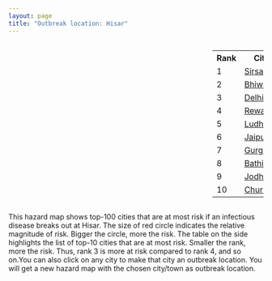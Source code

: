 ```yaml
---
layout: page
title: "Outbreak location: Hisar"
---
```

<div style="width: 100%; overflow: auto;">
<div style="width: 75%; float: left;">
<div id="mapid">
<script src="https://buda-magenta.github.io/hazard_map/load_map.js"></script>

<script>
var marker_outbreak = L.marker([29.168807, 75.746110],{"autoPan": true}).addTo(map); marker_outbreak.bindTooltip("Hisar").openTooltip();

var circle_1 = L.circle([29.583333, 75.083333], {"pane": "markerPane", "color": "red", "fill": true, "fillOpacity": 0.2, "fillRule": "evenodd", "lineCap": "round", "lineJoin": "round", "opacity": 1.0, "radius": 45406, "stroke": true, "weight": 3}).addTo(map);
circle_1.bindTooltip("Sirsa<br>rank: 1<br>hazard index: 0.045406")
circle_1.bindPopup('<a href="https://buda-magenta.github.io/hazard_map/Sirsa">Sirsa</a>')

var circle_2 = L.circle([28.793170, 76.139128], {"pane": "markerPane", "color": "red", "fill": true, "fillOpacity": 0.2, "fillRule": "evenodd", "lineCap": "round", "lineJoin": "round", "opacity": 1.0, "radius": 44460, "stroke": true, "weight": 3}).addTo(map);
circle_2.bindTooltip("Bhiwani<br>rank: 2<br>hazard index: 0.044460")
circle_2.bindPopup('<a href="https://buda-magenta.github.io/hazard_map/Bhiwani">Bhiwani</a>')

var circle_3 = L.circle([28.651718, 77.221939], {"pane": "markerPane", "color": "red", "fill": true, "fillOpacity": 0.2, "fillRule": "evenodd", "lineCap": "round", "lineJoin": "round", "opacity": 1.0, "radius": 39775, "stroke": true, "weight": 3}).addTo(map);
circle_3.bindTooltip("Delhi<br>rank: 3<br>hazard index: 0.039776")
circle_3.bindPopup('<a href="https://buda-magenta.github.io/hazard_map/Delhi">Delhi</a>')

var circle_4 = L.circle([28.195647, 76.616518], {"pane": "markerPane", "color": "red", "fill": true, "fillOpacity": 0.2, "fillRule": "evenodd", "lineCap": "round", "lineJoin": "round", "opacity": 1.0, "radius": 34283, "stroke": true, "weight": 3}).addTo(map);
circle_4.bindTooltip("Rewari<br>rank: 4<br>hazard index: 0.034284")
circle_4.bindPopup('<a href="https://buda-magenta.github.io/hazard_map/Rewari">Rewari</a>')

var circle_5 = L.circle([30.909016, 75.851601], {"pane": "markerPane", "color": "red", "fill": true, "fillOpacity": 0.2, "fillRule": "evenodd", "lineCap": "round", "lineJoin": "round", "opacity": 1.0, "radius": 33200, "stroke": true, "weight": 3}).addTo(map);
circle_5.bindTooltip("Ludhiana<br>rank: 5<br>hazard index: 0.033201")
circle_5.bindPopup('<a href="https://buda-magenta.github.io/hazard_map/Ludhiana">Ludhiana</a>')

var circle_6 = L.circle([26.915458, 75.818982], {"pane": "markerPane", "color": "red", "fill": true, "fillOpacity": 0.2, "fillRule": "evenodd", "lineCap": "round", "lineJoin": "round", "opacity": 1.0, "radius": 24801, "stroke": true, "weight": 3}).addTo(map);
circle_6.bindTooltip("Jaipur<br>rank: 6<br>hazard index: 0.024802")
circle_6.bindPopup('<a href="https://buda-magenta.github.io/hazard_map/Jaipur">Jaipur</a>')

var circle_7 = L.circle([28.428262, 77.002700], {"pane": "markerPane", "color": "red", "fill": true, "fillOpacity": 0.2, "fillRule": "evenodd", "lineCap": "round", "lineJoin": "round", "opacity": 1.0, "radius": 23512, "stroke": true, "weight": 3}).addTo(map);
circle_7.bindTooltip("Gurgaon<br>rank: 7<br>hazard index: 0.023513")
circle_7.bindPopup('<a href="https://buda-magenta.github.io/hazard_map/Gurgaon">Gurgaon</a>')

var circle_8 = L.circle([30.179115, 75.047102], {"pane": "markerPane", "color": "red", "fill": true, "fillOpacity": 0.2, "fillRule": "evenodd", "lineCap": "round", "lineJoin": "round", "opacity": 1.0, "radius": 22348, "stroke": true, "weight": 3}).addTo(map);
circle_8.bindTooltip("Bathinda<br>rank: 8<br>hazard index: 0.022348")
circle_8.bindPopup('<a href="https://buda-magenta.github.io/hazard_map/Bathinda">Bathinda</a>')

var circle_9 = L.circle([26.296772, 73.035143], {"pane": "markerPane", "color": "red", "fill": true, "fillOpacity": 0.2, "fillRule": "evenodd", "lineCap": "round", "lineJoin": "round", "opacity": 1.0, "radius": 18466, "stroke": true, "weight": 3}).addTo(map);
circle_9.bindTooltip("Jodhpur<br>rank: 9<br>hazard index: 0.018466")
circle_9.bindPopup('<a href="https://buda-magenta.github.io/hazard_map/Jodhpur">Jodhpur</a>')

var circle_10 = L.circle([28.206144, 74.691907], {"pane": "markerPane", "color": "red", "fill": true, "fillOpacity": 0.2, "fillRule": "evenodd", "lineCap": "round", "lineJoin": "round", "opacity": 1.0, "radius": 15408, "stroke": true, "weight": 3}).addTo(map);
circle_10.bindTooltip("Churu<br>rank: 10<br>hazard index: 0.015408")
circle_10.bindPopup('<a href="https://buda-magenta.github.io/hazard_map/Churu">Churu</a>')

var circle_11 = L.circle([31.634308, 74.873679], {"pane": "markerPane", "color": "red", "fill": true, "fillOpacity": 0.2, "fillRule": "evenodd", "lineCap": "round", "lineJoin": "round", "opacity": 1.0, "radius": 5246, "stroke": true, "weight": 3}).addTo(map);
circle_11.bindTooltip("Amritsar<br>rank: 11<br>hazard index: 0.005247")
circle_11.bindPopup('<a href="https://buda-magenta.github.io/hazard_map/Amritsar">Amritsar</a>')

var circle_12 = L.circle([28.901090, 76.580194], {"pane": "markerPane", "color": "red", "fill": true, "fillOpacity": 0.2, "fillRule": "evenodd", "lineCap": "round", "lineJoin": "round", "opacity": 1.0, "radius": 4751, "stroke": true, "weight": 3}).addTo(map);
circle_12.bindTooltip("Rohtak<br>rank: 12<br>hazard index: 0.004751")
circle_12.bindPopup('<a href="https://buda-magenta.github.io/hazard_map/Rohtak">Rohtak</a>')

var circle_13 = L.circle([29.301826, 76.338471], {"pane": "markerPane", "color": "red", "fill": true, "fillOpacity": 0.2, "fillRule": "evenodd", "lineCap": "round", "lineJoin": "round", "opacity": 1.0, "radius": 4591, "stroke": true, "weight": 3}).addTo(map);
circle_13.bindTooltip("Jind<br>rank: 13<br>hazard index: 0.004591")
circle_13.bindPopup('<a href="https://buda-magenta.github.io/hazard_map/Jind">Jind</a>')

var circle_14 = L.circle([31.292011, 75.568058], {"pane": "markerPane", "color": "red", "fill": true, "fillOpacity": 0.2, "fillRule": "evenodd", "lineCap": "round", "lineJoin": "round", "opacity": 1.0, "radius": 4056, "stroke": true, "weight": 3}).addTo(map);
circle_14.bindTooltip("Jalandhar<br>rank: 14<br>hazard index: 0.004056")
circle_14.bindPopup('<a href="https://buda-magenta.github.io/hazard_map/Jalandhar">Jalandhar</a>')

var circle_15 = L.circle([29.367200, 74.298364], {"pane": "markerPane", "color": "red", "fill": true, "fillOpacity": 0.2, "fillRule": "evenodd", "lineCap": "round", "lineJoin": "round", "opacity": 1.0, "radius": 3631, "stroke": true, "weight": 3}).addTo(map);
circle_15.bindTooltip("Hanumangarh<br>rank: 15<br>hazard index: 0.003631")
circle_15.bindPopup('<a href="https://buda-magenta.github.io/hazard_map/Hanumangarh">Hanumangarh</a>')

var circle_16 = L.circle([25.196826, 76.000893], {"pane": "markerPane", "color": "red", "fill": true, "fillOpacity": 0.2, "fillRule": "evenodd", "lineCap": "round", "lineJoin": "round", "opacity": 1.0, "radius": 3504, "stroke": true, "weight": 3}).addTo(map);
circle_16.bindTooltip("Kota<br>rank: 16<br>hazard index: 0.003505")
circle_16.bindPopup('<a href="https://buda-magenta.github.io/hazard_map/Kota">Kota</a>')

var circle_17 = L.circle([30.533129, 75.880760], {"pane": "markerPane", "color": "red", "fill": true, "fillOpacity": 0.2, "fillRule": "evenodd", "lineCap": "round", "lineJoin": "round", "opacity": 1.0, "radius": 3238, "stroke": true, "weight": 3}).addTo(map);
circle_17.bindTooltip("Malerkotla<br>rank: 17<br>hazard index: 0.003239")
circle_17.bindPopup('<a href="https://buda-magenta.github.io/hazard_map/Malerkotla">Malerkotla</a>')

var circle_18 = L.circle([27.662826, 75.027926], {"pane": "markerPane", "color": "red", "fill": true, "fillOpacity": 0.2, "fillRule": "evenodd", "lineCap": "round", "lineJoin": "round", "opacity": 1.0, "radius": 2928, "stroke": true, "weight": 3}).addTo(map);
circle_18.bindTooltip("Sikar<br>rank: 18<br>hazard index: 0.002928")
circle_18.bindPopup('<a href="https://buda-magenta.github.io/hazard_map/Sikar">Sikar</a>')

var circle_19 = L.circle([30.145054, 74.195660], {"pane": "markerPane", "color": "red", "fill": true, "fillOpacity": 0.2, "fillRule": "evenodd", "lineCap": "round", "lineJoin": "round", "opacity": 1.0, "radius": 2668, "stroke": true, "weight": 3}).addTo(map);
circle_19.bindTooltip("Abohar<br>rank: 19<br>hazard index: 0.002668")
circle_19.bindPopup('<a href="https://buda-magenta.github.io/hazard_map/Abohar">Abohar</a>')

var circle_20 = L.circle([30.283140, 74.522997], {"pane": "markerPane", "color": "red", "fill": true, "fillOpacity": 0.2, "fillRule": "evenodd", "lineCap": "round", "lineJoin": "round", "opacity": 1.0, "radius": 2050, "stroke": true, "weight": 3}).addTo(map);
circle_20.bindTooltip("Muktsar<br>rank: 20<br>hazard index: 0.002051")
circle_20.bindPopup('<a href="https://buda-magenta.github.io/hazard_map/Muktsar">Muktsar</a>')

var circle_21 = L.circle([28.402979, 77.310384], {"pane": "markerPane", "color": "red", "fill": true, "fillOpacity": 0.2, "fillRule": "evenodd", "lineCap": "round", "lineJoin": "round", "opacity": 1.0, "radius": 1976, "stroke": true, "weight": 3}).addTo(map);
circle_21.bindTooltip("Faridabad<br>rank: 21<br>hazard index: 0.001976")
circle_21.bindPopup('<a href="https://buda-magenta.github.io/hazard_map/Faridabad">Faridabad</a>')

var circle_22 = L.circle([27.639077, 76.614452], {"pane": "markerPane", "color": "red", "fill": true, "fillOpacity": 0.2, "fillRule": "evenodd", "lineCap": "round", "lineJoin": "round", "opacity": 1.0, "radius": 1884, "stroke": true, "weight": 3}).addTo(map);
circle_22.bindTooltip("Alwar<br>rank: 22<br>hazard index: 0.001885")
circle_22.bindPopup('<a href="https://buda-magenta.github.io/hazard_map/Alwar">Alwar</a>')

var circle_23 = L.circle([28.015929, 73.317137], {"pane": "markerPane", "color": "red", "fill": true, "fillOpacity": 0.2, "fillRule": "evenodd", "lineCap": "round", "lineJoin": "round", "opacity": 1.0, "radius": 1852, "stroke": true, "weight": 3}).addTo(map);
circle_23.bindTooltip("Bikaner<br>rank: 23<br>hazard index: 0.001852")
circle_23.bindPopup('<a href="https://buda-magenta.github.io/hazard_map/Bikaner">Bikaner</a>')

var circle_24 = L.circle([29.000653, 77.768229], {"pane": "markerPane", "color": "red", "fill": true, "fillOpacity": 0.2, "fillRule": "evenodd", "lineCap": "round", "lineJoin": "round", "opacity": 1.0, "radius": 1841, "stroke": true, "weight": 3}).addTo(map);
circle_24.bindTooltip("Meerut<br>rank: 24<br>hazard index: 0.001842")
circle_24.bindPopup('<a href="https://buda-magenta.github.io/hazard_map/Meerut">Meerut</a>')

var circle_25 = L.circle([23.021624, 72.579707], {"pane": "markerPane", "color": "red", "fill": true, "fillOpacity": 0.2, "fillRule": "evenodd", "lineCap": "round", "lineJoin": "round", "opacity": 1.0, "radius": 1823, "stroke": true, "weight": 3}).addTo(map);
circle_25.bindTooltip("Ahmedabad<br>rank: 25<br>hazard index: 0.001824")
circle_25.bindPopup('<a href="https://buda-magenta.github.io/hazard_map/Ahmedabad">Ahmedabad</a>')

var circle_26 = L.circle([27.701115, 74.464936], {"pane": "markerPane", "color": "red", "fill": true, "fillOpacity": 0.2, "fillRule": "evenodd", "lineCap": "round", "lineJoin": "round", "opacity": 1.0, "radius": 1786, "stroke": true, "weight": 3}).addTo(map);
circle_26.bindTooltip("Sujangarh<br>rank: 26<br>hazard index: 0.001787")
circle_26.bindPopup('<a href="https://buda-magenta.github.io/hazard_map/Sujangarh">Sujangarh</a>')

var circle_27 = L.circle([26.838100, 80.934600], {"pane": "markerPane", "color": "red", "fill": true, "fillOpacity": 0.2, "fillRule": "evenodd", "lineCap": "round", "lineJoin": "round", "opacity": 1.0, "radius": 1590, "stroke": true, "weight": 3}).addTo(map);
circle_27.bindTooltip("Lucknow<br>rank: 27<br>hazard index: 0.001590")
circle_27.bindPopup('<a href="https://buda-magenta.github.io/hazard_map/Lucknow">Lucknow</a>')

var circle_28 = L.circle([26.460914, 80.321759], {"pane": "markerPane", "color": "red", "fill": true, "fillOpacity": 0.2, "fillRule": "evenodd", "lineCap": "round", "lineJoin": "round", "opacity": 1.0, "radius": 1562, "stroke": true, "weight": 3}).addTo(map);
circle_28.bindTooltip("Kanpur<br>rank: 28<br>hazard index: 0.001563")
circle_28.bindPopup('<a href="https://buda-magenta.github.io/hazard_map/Kanpur">Kanpur</a>')

var circle_29 = L.circle([21.170200, 72.831100], {"pane": "markerPane", "color": "red", "fill": true, "fillOpacity": 0.2, "fillRule": "evenodd", "lineCap": "round", "lineJoin": "round", "opacity": 1.0, "radius": 1432, "stroke": true, "weight": 3}).addTo(map);
circle_29.bindTooltip("Surat<br>rank: 29<br>hazard index: 0.001433")
circle_29.bindPopup('<a href="https://buda-magenta.github.io/hazard_map/Surat">Surat</a>')

var circle_30 = L.circle([17.388786, 78.461065], {"pane": "markerPane", "color": "red", "fill": true, "fillOpacity": 0.2, "fillRule": "evenodd", "lineCap": "round", "lineJoin": "round", "opacity": 1.0, "radius": 1423, "stroke": true, "weight": 3}).addTo(map);
circle_30.bindTooltip("Hyderabad<br>rank: 30<br>hazard index: 0.001424")
circle_30.bindPopup('<a href="https://buda-magenta.github.io/hazard_map/Hyderabad">Hyderabad</a>')

var circle_31 = L.circle([19.075990, 72.877393], {"pane": "markerPane", "color": "red", "fill": true, "fillOpacity": 0.2, "fillRule": "evenodd", "lineCap": "round", "lineJoin": "round", "opacity": 1.0, "radius": 1397, "stroke": true, "weight": 3}).addTo(map);
circle_31.bindTooltip("Mumbai<br>rank: 31<br>hazard index: 0.001398")
circle_31.bindPopup('<a href="https://buda-magenta.github.io/hazard_map/Mumbai">Mumbai</a>')

var circle_32 = L.circle([29.988077, 77.508130], {"pane": "markerPane", "color": "red", "fill": true, "fillOpacity": 0.2, "fillRule": "evenodd", "lineCap": "round", "lineJoin": "round", "opacity": 1.0, "radius": 1239, "stroke": true, "weight": 3}).addTo(map);
circle_32.bindTooltip("Saharanpur<br>rank: 32<br>hazard index: 0.001240")
circle_32.bindPopup('<a href="https://buda-magenta.github.io/hazard_map/Saharanpur">Saharanpur</a>')

var circle_33 = L.circle([30.733442, 76.779714], {"pane": "markerPane", "color": "red", "fill": true, "fillOpacity": 0.2, "fillRule": "evenodd", "lineCap": "round", "lineJoin": "round", "opacity": 1.0, "radius": 1228, "stroke": true, "weight": 3}).addTo(map);
circle_33.bindTooltip("Chandigarh<br>rank: 33<br>hazard index: 0.001228")
circle_33.bindPopup('<a href="https://buda-magenta.github.io/hazard_map/Chandigarh">Chandigarh</a>')

var circle_34 = L.circle([26.469100, 74.639000], {"pane": "markerPane", "color": "red", "fill": true, "fillOpacity": 0.2, "fillRule": "evenodd", "lineCap": "round", "lineJoin": "round", "opacity": 1.0, "radius": 1140, "stroke": true, "weight": 3}).addTo(map);
circle_34.bindTooltip("Ajmer<br>rank: 34<br>hazard index: 0.001140")
circle_34.bindPopup('<a href="https://buda-magenta.github.io/hazard_map/Ajmer">Ajmer</a>')

var circle_35 = L.circle([30.885100, 74.660141], {"pane": "markerPane", "color": "red", "fill": true, "fillOpacity": 0.2, "fillRule": "evenodd", "lineCap": "round", "lineJoin": "round", "opacity": 1.0, "radius": 1132, "stroke": true, "weight": 3}).addTo(map);
circle_35.bindTooltip("Firozpur<br>rank: 35<br>hazard index: 0.001133")
circle_35.bindPopup('<a href="https://buda-magenta.github.io/hazard_map/Firozpur">Firozpur</a>')

var circle_36 = L.circle([30.783987, 75.160574], {"pane": "markerPane", "color": "red", "fill": true, "fillOpacity": 0.2, "fillRule": "evenodd", "lineCap": "round", "lineJoin": "round", "opacity": 1.0, "radius": 950, "stroke": true, "weight": 3}).addTo(map);
circle_36.bindTooltip("Moga<br>rank: 36<br>hazard index: 0.000950")
circle_36.bindPopup('<a href="https://buda-magenta.github.io/hazard_map/Moga">Moga</a>')

var circle_37 = L.circle([28.570784, 77.327107], {"pane": "markerPane", "color": "red", "fill": true, "fillOpacity": 0.2, "fillRule": "evenodd", "lineCap": "round", "lineJoin": "round", "opacity": 1.0, "radius": 903, "stroke": true, "weight": 3}).addTo(map);
circle_37.bindTooltip("Noida<br>rank: 37<br>hazard index: 0.000904")
circle_37.bindPopup('<a href="https://buda-magenta.github.io/hazard_map/Noida">Noida</a>')

var circle_38 = L.circle([32.718561, 74.858092], {"pane": "markerPane", "color": "red", "fill": true, "fillOpacity": 0.2, "fillRule": "evenodd", "lineCap": "round", "lineJoin": "round", "opacity": 1.0, "radius": 832, "stroke": true, "weight": 3}).addTo(map);
circle_38.bindTooltip("Jammu<br>rank: 38<br>hazard index: 0.000832")
circle_38.bindPopup('<a href="https://buda-magenta.github.io/hazard_map/Jammu">Jammu</a>')

var circle_39 = L.circle([30.883006, 75.869732], {"pane": "markerPane", "color": "red", "fill": true, "fillOpacity": 0.2, "fillRule": "evenodd", "lineCap": "round", "lineJoin": "round", "opacity": 1.0, "radius": 767, "stroke": true, "weight": 3}).addTo(map);
circle_39.bindTooltip("S.A.S. Nagar<br>rank: 39<br>hazard index: 0.000767")
circle_39.bindPopup('<a href="https://buda-magenta.github.io/hazard_map/S.A.S._Nagar">S.A.S. Nagar</a>')

var circle_40 = L.circle([30.370469, 75.504017], {"pane": "markerPane", "color": "red", "fill": true, "fillOpacity": 0.2, "fillRule": "evenodd", "lineCap": "round", "lineJoin": "round", "opacity": 1.0, "radius": 749, "stroke": true, "weight": 3}).addTo(map);
circle_40.bindTooltip("Barnala<br>rank: 40<br>hazard index: 0.000749")
circle_40.bindPopup('<a href="https://buda-magenta.github.io/hazard_map/Barnala">Barnala</a>')

var circle_41 = L.circle([28.733400, 77.298600], {"pane": "markerPane", "color": "red", "fill": true, "fillOpacity": 0.2, "fillRule": "evenodd", "lineCap": "round", "lineJoin": "round", "opacity": 1.0, "radius": 720, "stroke": true, "weight": 3}).addTo(map);
circle_41.bindTooltip("Loni<br>rank: 41<br>hazard index: 0.000721")
circle_41.bindPopup('<a href="https://buda-magenta.github.io/hazard_map/Loni">Loni</a>')

var circle_42 = L.circle([29.391275, 76.977168], {"pane": "markerPane", "color": "red", "fill": true, "fillOpacity": 0.2, "fillRule": "evenodd", "lineCap": "round", "lineJoin": "round", "opacity": 1.0, "radius": 614, "stroke": true, "weight": 3}).addTo(map);
circle_42.bindTooltip("Panipat<br>rank: 42<br>hazard index: 0.000614")
circle_42.bindPopup('<a href="https://buda-magenta.github.io/hazard_map/Panipat">Panipat</a>')

var circle_43 = L.circle([26.122147, 75.663754], {"pane": "markerPane", "color": "red", "fill": true, "fillOpacity": 0.2, "fillRule": "evenodd", "lineCap": "round", "lineJoin": "round", "opacity": 1.0, "radius": 578, "stroke": true, "weight": 3}).addTo(map);
circle_43.bindTooltip("Tonk<br>rank: 43<br>hazard index: 0.000579")
circle_43.bindPopup('<a href="https://buda-magenta.github.io/hazard_map/Tonk">Tonk</a>')

var circle_44 = L.circle([30.209087, 76.339872], {"pane": "markerPane", "color": "red", "fill": true, "fillOpacity": 0.2, "fillRule": "evenodd", "lineCap": "round", "lineJoin": "round", "opacity": 1.0, "radius": 570, "stroke": true, "weight": 3}).addTo(map);
circle_44.bindTooltip("Patiala<br>rank: 44<br>hazard index: 0.000570")
circle_44.bindPopup('<a href="https://buda-magenta.github.io/hazard_map/Patiala">Patiala</a>')

var circle_45 = L.circle([29.448006, 77.740685], {"pane": "markerPane", "color": "red", "fill": true, "fillOpacity": 0.2, "fillRule": "evenodd", "lineCap": "round", "lineJoin": "round", "opacity": 1.0, "radius": 552, "stroke": true, "weight": 3}).addTo(map);
circle_45.bindTooltip("Muzaffarnagar<br>rank: 45<br>hazard index: 0.000552")
circle_45.bindPopup('<a href="https://buda-magenta.github.io/hazard_map/Muzaffarnagar">Muzaffarnagar</a>')

var circle_46 = L.circle([29.680327, 76.989625], {"pane": "markerPane", "color": "red", "fill": true, "fillOpacity": 0.2, "fillRule": "evenodd", "lineCap": "round", "lineJoin": "round", "opacity": 1.0, "radius": 551, "stroke": true, "weight": 3}).addTo(map);
circle_46.bindTooltip("Karnal<br>rank: 46<br>hazard index: 0.000552")
circle_46.bindPopup('<a href="https://buda-magenta.github.io/hazard_map/Karnal">Karnal</a>')

var circle_47 = L.circle([22.297314, 73.194257], {"pane": "markerPane", "color": "red", "fill": true, "fillOpacity": 0.2, "fillRule": "evenodd", "lineCap": "round", "lineJoin": "round", "opacity": 1.0, "radius": 535, "stroke": true, "weight": 3}).addTo(map);
circle_47.bindTooltip("Vadodara<br>rank: 47<br>hazard index: 0.000535")
circle_47.bindPopup('<a href="https://buda-magenta.github.io/hazard_map/Vadodara">Vadodara</a>')

var circle_48 = L.circle([28.079690, 75.541768], {"pane": "markerPane", "color": "red", "fill": true, "fillOpacity": 0.2, "fillRule": "evenodd", "lineCap": "round", "lineJoin": "round", "opacity": 1.0, "radius": 493, "stroke": true, "weight": 3}).addTo(map);
circle_48.bindTooltip("Jhunjhunun<br>rank: 48<br>hazard index: 0.000493")
circle_48.bindPopup('<a href="https://buda-magenta.github.io/hazard_map/Jhunjhunun">Jhunjhunun</a>')

var circle_49 = L.circle([29.003314, 77.016732], {"pane": "markerPane", "color": "red", "fill": true, "fillOpacity": 0.2, "fillRule": "evenodd", "lineCap": "round", "lineJoin": "round", "opacity": 1.0, "radius": 479, "stroke": true, "weight": 3}).addTo(map);
circle_49.bindTooltip("Sonipat<br>rank: 49<br>hazard index: 0.000480")
circle_49.bindPopup('<a href="https://buda-magenta.github.io/hazard_map/Sonipat">Sonipat</a>')

var circle_50 = L.circle([28.660965, 76.834676], {"pane": "markerPane", "color": "red", "fill": true, "fillOpacity": 0.2, "fillRule": "evenodd", "lineCap": "round", "lineJoin": "round", "opacity": 1.0, "radius": 426, "stroke": true, "weight": 3}).addTo(map);
circle_50.bindTooltip("Bahadurgarh<br>rank: 50<br>hazard index: 0.000426")
circle_50.bindPopup('<a href="https://buda-magenta.github.io/hazard_map/Bahadurgarh">Bahadurgarh</a>')

var circle_51 = L.circle([25.531031, 78.652689], {"pane": "markerPane", "color": "red", "fill": true, "fillOpacity": 0.2, "fillRule": "evenodd", "lineCap": "round", "lineJoin": "round", "opacity": 1.0, "radius": 424, "stroke": true, "weight": 3}).addTo(map);
circle_51.bindTooltip("Jhansi<br>rank: 51<br>hazard index: 0.000425")
circle_51.bindPopup('<a href="https://buda-magenta.github.io/hazard_map/Jhansi">Jhansi</a>')

var circle_52 = L.circle([26.229141, 76.304533], {"pane": "markerPane", "color": "red", "fill": true, "fillOpacity": 0.2, "fillRule": "evenodd", "lineCap": "round", "lineJoin": "round", "opacity": 1.0, "radius": 423, "stroke": true, "weight": 3}).addTo(map);
circle_52.bindTooltip("Sawai Madhopur<br>rank: 52<br>hazard index: 0.000423")
circle_52.bindPopup('<a href="https://buda-magenta.github.io/hazard_map/Sawai_Madhopur">Sawai Madhopur</a>')

var circle_53 = L.circle([31.608574, 75.846442], {"pane": "markerPane", "color": "red", "fill": true, "fillOpacity": 0.2, "fillRule": "evenodd", "lineCap": "round", "lineJoin": "round", "opacity": 1.0, "radius": 398, "stroke": true, "weight": 3}).addTo(map);
circle_53.bindTooltip("Hoshiarpur<br>rank: 53<br>hazard index: 0.000398")
circle_53.bindPopup('<a href="https://buda-magenta.github.io/hazard_map/Hoshiarpur">Hoshiarpur</a>')

var circle_54 = L.circle([30.129326, 77.245483], {"pane": "markerPane", "color": "red", "fill": true, "fillOpacity": 0.2, "fillRule": "evenodd", "lineCap": "round", "lineJoin": "round", "opacity": 1.0, "radius": 394, "stroke": true, "weight": 3}).addTo(map);
circle_54.bindTooltip("Jagadhri<br>rank: 54<br>hazard index: 0.000395")
circle_54.bindPopup('<a href="https://buda-magenta.github.io/hazard_map/Jagadhri">Jagadhri</a>')

var circle_55 = L.circle([27.633333, 77.583333], {"pane": "markerPane", "color": "red", "fill": true, "fillOpacity": 0.2, "fillRule": "evenodd", "lineCap": "round", "lineJoin": "round", "opacity": 1.0, "radius": 383, "stroke": true, "weight": 3}).addTo(map);
circle_55.bindTooltip("Mathura<br>rank: 55<br>hazard index: 0.000384")
circle_55.bindPopup('<a href="https://buda-magenta.github.io/hazard_map/Mathura">Mathura</a>')

var circle_56 = L.circle([26.671329, 83.364583], {"pane": "markerPane", "color": "red", "fill": true, "fillOpacity": 0.2, "fillRule": "evenodd", "lineCap": "round", "lineJoin": "round", "opacity": 1.0, "radius": 379, "stroke": true, "weight": 3}).addTo(map);
circle_56.bindTooltip("Gorakhpur<br>rank: 56<br>hazard index: 0.000379")
circle_56.bindPopup('<a href="https://buda-magenta.github.io/hazard_map/Gorakhpur">Gorakhpur</a>')

var circle_57 = L.circle([12.979120, 77.591300], {"pane": "markerPane", "color": "red", "fill": true, "fillOpacity": 0.2, "fillRule": "evenodd", "lineCap": "round", "lineJoin": "round", "opacity": 1.0, "radius": 359, "stroke": true, "weight": 3}).addTo(map);
circle_57.bindTooltip("Bangalore<br>rank: 57<br>hazard index: 0.000359")
circle_57.bindPopup('<a href="https://buda-magenta.github.io/hazard_map/Bangalore">Bangalore</a>')

var circle_58 = L.circle([28.863842, 78.805778], {"pane": "markerPane", "color": "red", "fill": true, "fillOpacity": 0.2, "fillRule": "evenodd", "lineCap": "round", "lineJoin": "round", "opacity": 1.0, "radius": 358, "stroke": true, "weight": 3}).addTo(map);
circle_58.bindTooltip("Moradabad<br>rank: 58<br>hazard index: 0.000359")
circle_58.bindPopup('<a href="https://buda-magenta.github.io/hazard_map/Moradabad">Moradabad</a>')

var circle_59 = L.circle([28.753900, 77.399900], {"pane": "markerPane", "color": "red", "fill": true, "fillOpacity": 0.2, "fillRule": "evenodd", "lineCap": "round", "lineJoin": "round", "opacity": 1.0, "radius": 305, "stroke": true, "weight": 3}).addTo(map);
circle_59.bindTooltip("Khora<br>rank: 59<br>hazard index: 0.000305")
circle_59.bindPopup('<a href="https://buda-magenta.github.io/hazard_map/Khora">Khora</a>')

var circle_60 = L.circle([22.541418, 88.357691], {"pane": "markerPane", "color": "red", "fill": true, "fillOpacity": 0.2, "fillRule": "evenodd", "lineCap": "round", "lineJoin": "round", "opacity": 1.0, "radius": 303, "stroke": true, "weight": 3}).addTo(map);
circle_60.bindTooltip("Kolkata<br>rank: 60<br>hazard index: 0.000303")
circle_60.bindPopup('<a href="https://buda-magenta.github.io/hazard_map/Kolkata">Kolkata</a>')

var circle_61 = L.circle([23.749721, 91.876635], {"pane": "markerPane", "color": "red", "fill": true, "fillOpacity": 0.2, "fillRule": "evenodd", "lineCap": "round", "lineJoin": "round", "opacity": 1.0, "radius": 297, "stroke": true, "weight": 3}).addTo(map);
circle_61.bindTooltip("Ganganagar<br>rank: 61<br>hazard index: 0.000297")
circle_61.bindPopup('<a href="https://buda-magenta.github.io/hazard_map/Ganganagar">Ganganagar</a>')

var circle_62 = L.circle([25.488773, 74.699613], {"pane": "markerPane", "color": "red", "fill": true, "fillOpacity": 0.2, "fillRule": "evenodd", "lineCap": "round", "lineJoin": "round", "opacity": 1.0, "radius": 272, "stroke": true, "weight": 3}).addTo(map);
circle_62.bindTooltip("Bhilwara<br>rank: 62<br>hazard index: 0.000272")
circle_62.bindPopup('<a href="https://buda-magenta.github.io/hazard_map/Bhilwara">Bhilwara</a>')

var circle_63 = L.circle([26.588559, 74.861097], {"pane": "markerPane", "color": "red", "fill": true, "fillOpacity": 0.2, "fillRule": "evenodd", "lineCap": "round", "lineJoin": "round", "opacity": 1.0, "radius": 268, "stroke": true, "weight": 3}).addTo(map);
circle_63.bindTooltip("Kishangarh<br>rank: 63<br>hazard index: 0.000269")
circle_63.bindPopup('<a href="https://buda-magenta.github.io/hazard_map/Kishangarh">Kishangarh</a>')

var circle_64 = L.circle([29.993040, 76.829223], {"pane": "markerPane", "color": "red", "fill": true, "fillOpacity": 0.2, "fillRule": "evenodd", "lineCap": "round", "lineJoin": "round", "opacity": 1.0, "radius": 266, "stroke": true, "weight": 3}).addTo(map);
circle_64.bindTooltip("Thanesar<br>rank: 64<br>hazard index: 0.000267")
circle_64.bindPopup('<a href="https://buda-magenta.github.io/hazard_map/Thanesar">Thanesar</a>')

var circle_65 = L.circle([25.609324, 85.123525], {"pane": "markerPane", "color": "red", "fill": true, "fillOpacity": 0.2, "fillRule": "evenodd", "lineCap": "round", "lineJoin": "round", "opacity": 1.0, "radius": 258, "stroke": true, "weight": 3}).addTo(map);
circle_65.bindTooltip("Patna<br>rank: 65<br>hazard index: 0.000258")
circle_65.bindPopup('<a href="https://buda-magenta.github.io/hazard_map/Patna">Patna</a>')

var circle_66 = L.circle([27.175255, 78.009816], {"pane": "markerPane", "color": "red", "fill": true, "fillOpacity": 0.2, "fillRule": "evenodd", "lineCap": "round", "lineJoin": "round", "opacity": 1.0, "radius": 251, "stroke": true, "weight": 3}).addTo(map);
circle_66.bindTooltip("Agra<br>rank: 66<br>hazard index: 0.000252")
circle_66.bindPopup('<a href="https://buda-magenta.github.io/hazard_map/Agra">Agra</a>')

var circle_67 = L.circle([29.822821, 76.378310], {"pane": "markerPane", "color": "red", "fill": true, "fillOpacity": 0.2, "fillRule": "evenodd", "lineCap": "round", "lineJoin": "round", "opacity": 1.0, "radius": 251, "stroke": true, "weight": 3}).addTo(map);
circle_67.bindTooltip("Kaithal<br>rank: 67<br>hazard index: 0.000251")
circle_67.bindPopup('<a href="https://buda-magenta.github.io/hazard_map/Kaithal">Kaithal</a>')

var circle_68 = L.circle([30.211200, 77.286390], {"pane": "markerPane", "color": "red", "fill": true, "fillOpacity": 0.2, "fillRule": "evenodd", "lineCap": "round", "lineJoin": "round", "opacity": 1.0, "radius": 247, "stroke": true, "weight": 3}).addTo(map);
circle_68.bindTooltip("Yamunanagar<br>rank: 68<br>hazard index: 0.000248")
circle_68.bindPopup('<a href="https://buda-magenta.github.io/hazard_map/Yamunanagar">Yamunanagar</a>')

var circle_69 = L.circle([30.384367, 76.770421], {"pane": "markerPane", "color": "red", "fill": true, "fillOpacity": 0.2, "fillRule": "evenodd", "lineCap": "round", "lineJoin": "round", "opacity": 1.0, "radius": 245, "stroke": true, "weight": 3}).addTo(map);
circle_69.bindTooltip("Ambala<br>rank: 69<br>hazard index: 0.000246")
circle_69.bindPopup('<a href="https://buda-magenta.github.io/hazard_map/Ambala">Ambala</a>')

var circle_70 = L.circle([28.651718, 77.221939], {"pane": "markerPane", "color": "red", "fill": true, "fillOpacity": 0.2, "fillRule": "evenodd", "lineCap": "round", "lineJoin": "round", "opacity": 1.0, "radius": 232, "stroke": true, "weight": 3}).addTo(map);
circle_70.bindTooltip("Dehri<br>rank: 70<br>hazard index: 0.000232")
circle_70.bindPopup('<a href="https://buda-magenta.github.io/hazard_map/Dehri">Dehri</a>')

var circle_71 = L.circle([27.876990, 78.137290], {"pane": "markerPane", "color": "red", "fill": true, "fillOpacity": 0.2, "fillRule": "evenodd", "lineCap": "round", "lineJoin": "round", "opacity": 1.0, "radius": 230, "stroke": true, "weight": 3}).addTo(map);
circle_71.bindTooltip("Aligarh<br>rank: 71<br>hazard index: 0.000230")
circle_71.bindPopup('<a href="https://buda-magenta.github.io/hazard_map/Aligarh">Aligarh</a>')

var circle_72 = L.circle([28.176959, 77.373112], {"pane": "markerPane", "color": "red", "fill": true, "fillOpacity": 0.2, "fillRule": "evenodd", "lineCap": "round", "lineJoin": "round", "opacity": 1.0, "radius": 227, "stroke": true, "weight": 3}).addTo(map);
circle_72.bindTooltip("Palwal<br>rank: 72<br>hazard index: 0.000228")
circle_72.bindPopup('<a href="https://buda-magenta.github.io/hazard_map/Palwal">Palwal</a>')

var circle_73 = L.circle([13.083694, 80.270186], {"pane": "markerPane", "color": "red", "fill": true, "fillOpacity": 0.2, "fillRule": "evenodd", "lineCap": "round", "lineJoin": "round", "opacity": 1.0, "radius": 219, "stroke": true, "weight": 3}).addTo(map);
circle_73.bindTooltip("Chennai<br>rank: 73<br>hazard index: 0.000219")
circle_73.bindPopup('<a href="https://buda-magenta.github.io/hazard_map/Chennai">Chennai</a>')

var circle_74 = L.circle([18.521428, 73.854454], {"pane": "markerPane", "color": "red", "fill": true, "fillOpacity": 0.2, "fillRule": "evenodd", "lineCap": "round", "lineJoin": "round", "opacity": 1.0, "radius": 213, "stroke": true, "weight": 3}).addTo(map);
circle_74.bindTooltip("Pune<br>rank: 74<br>hazard index: 0.000214")
circle_74.bindPopup('<a href="https://buda-magenta.github.io/hazard_map/Pune">Pune</a>')

var circle_75 = L.circle([28.826162, 77.541656], {"pane": "markerPane", "color": "red", "fill": true, "fillOpacity": 0.2, "fillRule": "evenodd", "lineCap": "round", "lineJoin": "round", "opacity": 1.0, "radius": 212, "stroke": true, "weight": 3}).addTo(map);
circle_75.bindTooltip("Modinagar<br>rank: 75<br>hazard index: 0.000213")
circle_75.bindPopup('<a href="https://buda-magenta.github.io/hazard_map/Modinagar">Modinagar</a>')

var circle_76 = L.circle([25.604091, 73.415609], {"pane": "markerPane", "color": "red", "fill": true, "fillOpacity": 0.2, "fillRule": "evenodd", "lineCap": "round", "lineJoin": "round", "opacity": 1.0, "radius": 194, "stroke": true, "weight": 3}).addTo(map);
circle_76.bindTooltip("Pali<br>rank: 76<br>hazard index: 0.000195")
circle_76.bindPopup('<a href="https://buda-magenta.github.io/hazard_map/Pali">Pali</a>')

var circle_77 = L.circle([29.500882, 77.348383], {"pane": "markerPane", "color": "red", "fill": true, "fillOpacity": 0.2, "fillRule": "evenodd", "lineCap": "round", "lineJoin": "round", "opacity": 1.0, "radius": 193, "stroke": true, "weight": 3}).addTo(map);
circle_77.bindTooltip("Shamli<br>rank: 77<br>hazard index: 0.000194")
circle_77.bindPopup('<a href="https://buda-magenta.github.io/hazard_map/Shamli">Shamli</a>')

var circle_78 = L.circle([25.438130, 81.833800], {"pane": "markerPane", "color": "red", "fill": true, "fillOpacity": 0.2, "fillRule": "evenodd", "lineCap": "round", "lineJoin": "round", "opacity": 1.0, "radius": 183, "stroke": true, "weight": 3}).addTo(map);
circle_78.bindTooltip("Allahabad<br>rank: 78<br>hazard index: 0.000184")
circle_78.bindPopup('<a href="https://buda-magenta.github.io/hazard_map/Allahabad">Allahabad</a>')

var circle_79 = L.circle([29.154148, 77.305954], {"pane": "markerPane", "color": "red", "fill": true, "fillOpacity": 0.2, "fillRule": "evenodd", "lineCap": "round", "lineJoin": "round", "opacity": 1.0, "radius": 181, "stroke": true, "weight": 3}).addTo(map);
circle_79.bindTooltip("Baraut<br>rank: 79<br>hazard index: 0.000182")
circle_79.bindPopup('<a href="https://buda-magenta.github.io/hazard_map/Baraut">Baraut</a>')

var circle_80 = L.circle([24.170979, 72.436638], {"pane": "markerPane", "color": "red", "fill": true, "fillOpacity": 0.2, "fillRule": "evenodd", "lineCap": "round", "lineJoin": "round", "opacity": 1.0, "radius": 150, "stroke": true, "weight": 3}).addTo(map);
circle_80.bindTooltip("Palanpur<br>rank: 80<br>hazard index: 0.000150")
circle_80.bindPopup('<a href="https://buda-magenta.github.io/hazard_map/Palanpur">Palanpur</a>')

var circle_81 = L.circle([23.071874, 70.131715], {"pane": "markerPane", "color": "red", "fill": true, "fillOpacity": 0.2, "fillRule": "evenodd", "lineCap": "round", "lineJoin": "round", "opacity": 1.0, "radius": 143, "stroke": true, "weight": 3}).addTo(map);
circle_81.bindTooltip("Gandhidham<br>rank: 81<br>hazard index: 0.000143")
circle_81.bindPopup('<a href="https://buda-magenta.github.io/hazard_map/Gandhidham">Gandhidham</a>')

var circle_82 = L.circle([22.720362, 75.868200], {"pane": "markerPane", "color": "red", "fill": true, "fillOpacity": 0.2, "fillRule": "evenodd", "lineCap": "round", "lineJoin": "round", "opacity": 1.0, "radius": 142, "stroke": true, "weight": 3}).addTo(map);
circle_82.bindTooltip("Indore<br>rank: 82<br>hazard index: 0.000142")
circle_82.bindPopup('<a href="https://buda-magenta.github.io/hazard_map/Indore">Indore</a>')

var circle_83 = L.circle([24.578721, 73.686257], {"pane": "markerPane", "color": "red", "fill": true, "fillOpacity": 0.2, "fillRule": "evenodd", "lineCap": "round", "lineJoin": "round", "opacity": 1.0, "radius": 140, "stroke": true, "weight": 3}).addTo(map);
circle_83.bindTooltip("Udaipur<br>rank: 83<br>hazard index: 0.000140")
circle_83.bindPopup('<a href="https://buda-magenta.github.io/hazard_map/Udaipur">Udaipur</a>')

var circle_84 = L.circle([25.335649, 83.007629], {"pane": "markerPane", "color": "red", "fill": true, "fillOpacity": 0.2, "fillRule": "evenodd", "lineCap": "round", "lineJoin": "round", "opacity": 1.0, "radius": 133, "stroke": true, "weight": 3}).addTo(map);
circle_84.bindTooltip("Varanasi<br>rank: 84<br>hazard index: 0.000133")
circle_84.bindPopup('<a href="https://buda-magenta.github.io/hazard_map/Varanasi">Varanasi</a>')

var circle_85 = L.circle([32.301710, 75.658642], {"pane": "markerPane", "color": "red", "fill": true, "fillOpacity": 0.2, "fillRule": "evenodd", "lineCap": "round", "lineJoin": "round", "opacity": 1.0, "radius": 130, "stroke": true, "weight": 3}).addTo(map);
circle_85.bindTooltip("Pathankot<br>rank: 85<br>hazard index: 0.000131")
circle_85.bindPopup('<a href="https://buda-magenta.github.io/hazard_map/Pathankot">Pathankot</a>')

var circle_86 = L.circle([28.457876, 79.405571], {"pane": "markerPane", "color": "red", "fill": true, "fillOpacity": 0.2, "fillRule": "evenodd", "lineCap": "round", "lineJoin": "round", "opacity": 1.0, "radius": 128, "stroke": true, "weight": 3}).addTo(map);
circle_86.bindTooltip("Bareilly<br>rank: 86<br>hazard index: 0.000128")
circle_86.bindPopup('<a href="https://buda-magenta.github.io/hazard_map/Bareilly">Bareilly</a>')

var circle_87 = L.circle([15.398403, 73.812918], {"pane": "markerPane", "color": "red", "fill": true, "fillOpacity": 0.2, "fillRule": "evenodd", "lineCap": "round", "lineJoin": "round", "opacity": 1.0, "radius": 127, "stroke": true, "weight": 3}).addTo(map);
circle_87.bindTooltip("Vasco Da Gama<br>rank: 87<br>hazard index: 0.000128")
circle_87.bindPopup('<a href="https://buda-magenta.github.io/hazard_map/Vasco_Da_Gama">Vasco Da Gama</a>')

var circle_88 = L.circle([24.268349, 72.204387], {"pane": "markerPane", "color": "red", "fill": true, "fillOpacity": 0.2, "fillRule": "evenodd", "lineCap": "round", "lineJoin": "round", "opacity": 1.0, "radius": 125, "stroke": true, "weight": 3}).addTo(map);
circle_88.bindTooltip("Deesa<br>rank: 88<br>hazard index: 0.000125")
circle_88.bindPopup('<a href="https://buda-magenta.github.io/hazard_map/Deesa">Deesa</a>')

var circle_89 = L.circle([26.180598, 91.753943], {"pane": "markerPane", "color": "red", "fill": true, "fillOpacity": 0.2, "fillRule": "evenodd", "lineCap": "round", "lineJoin": "round", "opacity": 1.0, "radius": 125, "stroke": true, "weight": 3}).addTo(map);
circle_89.bindTooltip("Guwahati<br>rank: 89<br>hazard index: 0.000125")
circle_89.bindPopup('<a href="https://buda-magenta.github.io/hazard_map/Guwahati">Guwahati</a>')

var circle_90 = L.circle([31.819303, 75.199994], {"pane": "markerPane", "color": "red", "fill": true, "fillOpacity": 0.2, "fillRule": "evenodd", "lineCap": "round", "lineJoin": "round", "opacity": 1.0, "radius": 125, "stroke": true, "weight": 3}).addTo(map);
circle_90.bindTooltip("Batala<br>rank: 90<br>hazard index: 0.000125")
circle_90.bindPopup('<a href="https://buda-magenta.github.io/hazard_map/Batala">Batala</a>')

var circle_91 = L.circle([28.740613, 77.835426], {"pane": "markerPane", "color": "red", "fill": true, "fillOpacity": 0.2, "fillRule": "evenodd", "lineCap": "round", "lineJoin": "round", "opacity": 1.0, "radius": 116, "stroke": true, "weight": 3}).addTo(map);
circle_91.bindTooltip("Hapur<br>rank: 91<br>hazard index: 0.000117")
circle_91.bindPopup('<a href="https://buda-magenta.github.io/hazard_map/Hapur">Hapur</a>')

var circle_92 = L.circle([23.258486, 77.401989], {"pane": "markerPane", "color": "red", "fill": true, "fillOpacity": 0.2, "fillRule": "evenodd", "lineCap": "round", "lineJoin": "round", "opacity": 1.0, "radius": 116, "stroke": true, "weight": 3}).addTo(map);
circle_92.bindTooltip("Bhopal<br>rank: 92<br>hazard index: 0.000116")
circle_92.bindPopup('<a href="https://buda-magenta.github.io/hazard_map/Bhopal">Bhopal</a>')

var circle_93 = L.circle([27.060786, 74.176675], {"pane": "markerPane", "color": "red", "fill": true, "fillOpacity": 0.2, "fillRule": "evenodd", "lineCap": "round", "lineJoin": "round", "opacity": 1.0, "radius": 112, "stroke": true, "weight": 3}).addTo(map);
circle_93.bindTooltip("Nagaur<br>rank: 93<br>hazard index: 0.000112")
circle_93.bindPopup('<a href="https://buda-magenta.github.io/hazard_map/Nagaur">Nagaur</a>')

var circle_94 = L.circle([34.074744, 74.820444], {"pane": "markerPane", "color": "red", "fill": true, "fillOpacity": 0.2, "fillRule": "evenodd", "lineCap": "round", "lineJoin": "round", "opacity": 1.0, "radius": 111, "stroke": true, "weight": 3}).addTo(map);
circle_94.bindTooltip("Srinagar<br>rank: 94<br>hazard index: 0.000112")
circle_94.bindPopup('<a href="https://buda-magenta.github.io/hazard_map/Srinagar">Srinagar</a>')

var circle_95 = L.circle([28.794068, 79.185930], {"pane": "markerPane", "color": "red", "fill": true, "fillOpacity": 0.2, "fillRule": "evenodd", "lineCap": "round", "lineJoin": "round", "opacity": 1.0, "radius": 105, "stroke": true, "weight": 3}).addTo(map);
circle_95.bindTooltip("Rampur<br>rank: 95<br>hazard index: 0.000105")
circle_95.bindPopup('<a href="https://buda-magenta.github.io/hazard_map/Rampur">Rampur</a>')

var circle_96 = L.circle([21.149813, 79.082056], {"pane": "markerPane", "color": "red", "fill": true, "fillOpacity": 0.2, "fillRule": "evenodd", "lineCap": "round", "lineJoin": "round", "opacity": 1.0, "radius": 104, "stroke": true, "weight": 3}).addTo(map);
circle_96.bindTooltip("Nagpur<br>rank: 96<br>hazard index: 0.000104")
circle_96.bindPopup('<a href="https://buda-magenta.github.io/hazard_map/Nagpur">Nagpur</a>')

var circle_97 = L.circle([27.177366, 78.389912], {"pane": "markerPane", "color": "red", "fill": true, "fillOpacity": 0.2, "fillRule": "evenodd", "lineCap": "round", "lineJoin": "round", "opacity": 1.0, "radius": 103, "stroke": true, "weight": 3}).addTo(map);
circle_97.bindTooltip("Firozabad<br>rank: 97<br>hazard index: 0.000103")
circle_97.bindPopup('<a href="https://buda-magenta.github.io/hazard_map/Firozabad">Firozabad</a>')

var circle_98 = L.circle([24.917151, 76.696403], {"pane": "markerPane", "color": "red", "fill": true, "fillOpacity": 0.2, "fillRule": "evenodd", "lineCap": "round", "lineJoin": "round", "opacity": 1.0, "radius": 101, "stroke": true, "weight": 3}).addTo(map);
circle_98.bindTooltip("Baran<br>rank: 98<br>hazard index: 0.000101")
circle_98.bindPopup('<a href="https://buda-magenta.github.io/hazard_map/Baran">Baran</a>')

var circle_99 = L.circle([20.266777, 85.843559], {"pane": "markerPane", "color": "red", "fill": true, "fillOpacity": 0.2, "fillRule": "evenodd", "lineCap": "round", "lineJoin": "round", "opacity": 1.0, "radius": 101, "stroke": true, "weight": 3}).addTo(map);
circle_99.bindTooltip("Bhubaneswar<br>rank: 99<br>hazard index: 0.000101")
circle_99.bindPopup('<a href="https://buda-magenta.github.io/hazard_map/Bhubaneswar">Bhubaneswar</a>')

var circle_100 = L.circle([26.575504, 80.613762], {"pane": "markerPane", "color": "red", "fill": true, "fillOpacity": 0.2, "fillRule": "evenodd", "lineCap": "round", "lineJoin": "round", "opacity": 1.0, "radius": 100, "stroke": true, "weight": 3}).addTo(map);
circle_100.bindTooltip("Unnao<br>rank: 100<br>hazard index: 0.000101")
circle_100.bindPopup('<a href="https://buda-magenta.github.io/hazard_map/Unnao">Unnao</a>')
</script>
</div>
</div>


<div style="width: 20%; float: right;">
<table>
<tr>
<th>Rank</th>
<th>City</th>
</tr>

<tr>
<td>1</td>
<td><a href="https://buda-magenta.github.io/hazard_map/Sirsa">Sirsa</a></td>
</tr>

<tr>
<td>2</td>
<td><a href="https://buda-magenta.github.io/hazard_map/Bhiwani">Bhiwani</a></td>
</tr>

<tr>
<td>3</td>
<td><a href="https://buda-magenta.github.io/hazard_map/Delhi">Delhi</a></td>
</tr>

<tr>
<td>4</td>
<td><a href="https://buda-magenta.github.io/hazard_map/Rewari">Rewari</a></td>
</tr>

<tr>
<td>5</td>
<td><a href="https://buda-magenta.github.io/hazard_map/Ludhiana">Ludhiana</a></td>
</tr>

<tr>
<td>6</td>
<td><a href="https://buda-magenta.github.io/hazard_map/Jaipur">Jaipur</a></td>
</tr>

<tr>
<td>7</td>
<td><a href="https://buda-magenta.github.io/hazard_map/Gurgaon">Gurgaon</a></td>
</tr>

<tr>
<td>8</td>
<td><a href="https://buda-magenta.github.io/hazard_map/Bathinda">Bathinda</a></td>
</tr>

<tr>
<td>9</td>
<td><a href="https://buda-magenta.github.io/hazard_map/Jodhpur">Jodhpur</a></td>
</tr>

<tr>
<td>10</td>
<td><a href="https://buda-magenta.github.io/hazard_map/Churu">Churu</a></td>
</tr>

</table>
</div>
</div>


<p align="left">This hazard map shows top-100 cities that are at most risk if an infectious disease breaks out at Hisar. The size of red circle indicates the relative magnitude of risk. Bigger the circle, more the risk. The table on the side highlights the list of top-10 cities that are at most risk. Smaller the rank, more the risk. Thus, rank 3 is more at risk compared to rank 4, and so on.You can also click on any city to make that city an outbreak location. You will get a new hazard map with the chosen city/town as outbreak location.
</p>